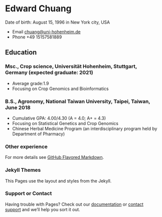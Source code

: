 # Edward Chuang
Date of birth: August 15, 1996 in New York city, USA

- Email chuang@uni-hohenheim.de
- Phone +49 15157581889

## Education

### Msc., Crop science, Universität Hohenheim, Stuttgart, Germany (expected graduate: 2021)
- Average grade:1.9
- Focusing on Crop Genomics and Bioinformatics
### B.S., Agronomy, National Taiwan University, Taipei, Taiwan, June 2018
- Cumulative GPA: 4.00/4.30 (A = 4.0; A+ = 4.3)
- Focusing on Statistical Genetics and Crop Genomics
- Chinese Herbal Medicine Program (an interdisciplinary program held by Department of Pharmacy)

### Other experience

For more details see [GitHub Flavored Markdown](https://guides.github.com/features/mastering-markdown/).

### Jekyll Themes

This Pages use the layout and styles from the Jekyll.

### Support or Contact

Having trouble with Pages? Check out our [documentation](https://docs.github.com/categories/github-pages-basics/) or [contact support](https://support.github.com/contact) and we’ll help you sort it out.
